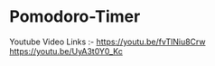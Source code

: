 # Pomodoro-Timer

Youtube Video Links :- https://youtu.be/fvTlNiu8Crw
                      https://youtu.be/UyA3t0Y0_Kc
